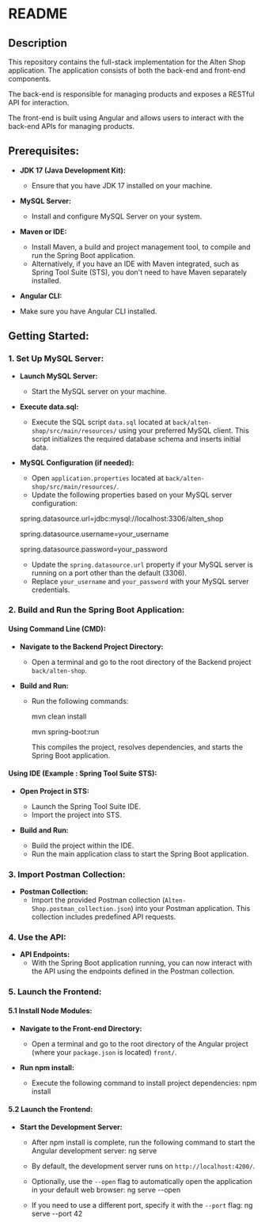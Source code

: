 # README

## Description
This repository contains the full-stack implementation for the Alten Shop application. The application consists of both the back-end and front-end components.

The back-end is responsible for managing products and exposes a RESTful API for interaction.

The front-end is built using Angular and allows users to interact with the back-end APIs for managing products.

## Prerequisites:
- **JDK 17 (Java Development Kit):**
  - Ensure that you have JDK 17 installed on your machine.

- **MySQL Server:**
  - Install and configure MySQL Server on your system.

- **Maven or IDE:**
  - Install Maven, a build and project management tool, to compile and run the Spring Boot application. 
  - Alternatively, if you have an IDE with Maven integrated, such as Spring Tool Suite (STS), you don't need to have Maven separately installed.

- **Angular CLI:**
- Make sure you have Angular CLI installed.

## Getting Started:

### 1. Set Up MySQL Server:

   - **Launch MySQL Server:**
     - Start the MySQL server on your machine.

   - **Execute data.sql:**
     - Execute the SQL script `data.sql` located at `back/alten-shop/src/main/resources/` using your preferred MySQL client. This script initializes the required database schema and inserts initial data.

   - **MySQL Configuration (if needed):**
     - Open `application.properties` located at `back/alten-shop/src/main/resources/`.
     - Update the following properties based on your MySQL server configuration:

      spring.datasource.url=jdbc:mysql://localhost:3306/alten_shop

      spring.datasource.username=your_username
      
      spring.datasource.password=your_password

     - Update the `spring.datasource.url` property if your MySQL server is running on a port other than the default (3306).
     - Replace `your_username` and `your_password` with your MySQL server credentials.

### 2. Build and Run the Spring Boot Application:

#### Using Command Line (CMD):

   - **Navigate to the Backend Project Directory:**
     - Open a terminal and go to the root directory of the Backend project `back/alten-shop`.

   - **Build and Run:**
     - Run the following commands:

       mvn clean install
       
       mvn spring-boot:run
       
       This compiles the project, resolves dependencies, and starts the Spring Boot application.

#### Using IDE (Example : Spring Tool Suite STS):

   - **Open Project in STS:**
     - Launch the Spring Tool Suite IDE.
     - Import the project into STS.

   - **Build and Run:**
     - Build the project within the IDE.
     - Run the main application class to start the Spring Boot application.

### 3. Import Postman Collection:

   - **Postman Collection:**
     - Import the provided Postman collection (`Alten-Shop.postman_collection.json`) into your Postman application. This collection includes predefined API requests.

### 4. Use the API:

   - **API Endpoints:**
     - With the Spring Boot application running, you can now interact with the API using the endpoints defined in the Postman collection.

### 5. Launch the Frontend:

  #### 5.1 Install Node Modules:
   - **Navigate to the Front-end Directory:**
     - Open a terminal and go to the root directory of the Angular project (where your `package.json` is located) `front/`.

   - **Run npm install:**
     - Execute the following command to install project dependencies:
       npm install

  #### 5.2 Launch the Frontend:
   - **Start the Development Server:**
     - After npm install is complete, run the following command to start the Angular development server:
       ng serve

     - By default, the development server runs on `http://localhost:4200/`.

     - Optionally, use the `--open` flag to automatically open the application in your default web browser:
       ng serve --open

     - If you need to use a different port, specify it with the `--port` flag:
       ng serve --port 42